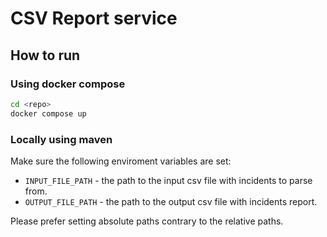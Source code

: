 # CSV Report service

## How to run

### Using docker compose

```sh
cd <repo>
docker compose up
```

### Locally using maven

Make sure the following enviroment variables are set:

- `INPUT_FILE_PATH` - the path to the input csv file with incidents to parse from.
- `OUTPUT_FILE_PATH` - the path to the output csv file with incidents report.

Please prefer setting absolute paths contrary to the relative paths.
